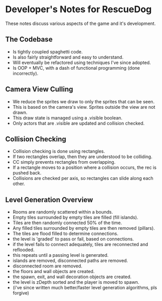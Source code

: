 # Developer's Notes for RescueDog
These notes discuss various aspects of the game and it's development.

## The Codebase
+ Is tightly coupled spaghetti code.
+ Is also fairly straightforward and easy to understand.
+ Will eventually be refactored using techniques I've since adopted.
+ Is OOP + MVC, with a dash of functional programming (done incorrectly).

## Camera View Culling
+ We reduce the sprites we draw to only the sprites that can be seen.
+ This is based on the camera's view. Sprites outside the view are not drawn.
+ This draw state is managed using a .visible boolean.
+ Only actors that are .visible are updated and collision checked.

## Collision Checking
+ Collision checking is done using rectangles.
+ If two rectangles overlap, then they are understood to be colliding.
+ CC simply prevents rectangles from overlapping.
+ If a rectangle moves to a position where a collision occurs, the rec is pushed back.
+ Collisions are checked per axis, so rectangles can slide along each other.

## Level Generation Overview
+ Rooms are randomly scattered within a bounds.
+ Empty tiles surrounded by empty tiles are filled (fill islands).
+ Tiles are then randomly connected 50% of the time.
+ Any filled tiles surrounded by empty tiles are then removed (pillars).
+ The tiles are flood filled to determine connections.
+ the level is 'graded' to pass or fail, based on connections.
+ if the level fails to connect adequately, tiles are reconnected and reflooded.
+ this repeats until a passing level is generated.
+ islands are removed, disconnected paths are removed.
+ disconnected room are removed.
+ the floors and wall objects are created.
+ the spawn, exit, and wall decoration objects are created.
+ the level is zDepth sorted and the player is moved to spawn.
+ (i've since written much better/faster level generation algorithms, pls forgive)
